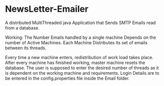 NewsLetter-Emailer
==================

A distributed MultiThreaded java Application that Sends SMTP Emails read from a database.


Working:
The Number Emails handled by a single machine Depends on the number of Active Machines.
Each Machine Distributes its set of emails between its threads.

Every time a new machine enters, redistribution of work load takes place.
After every machine has finished working, master machine resets the database.
The user is supposed to enter the desired number of threads as it is dependent on the working machine and requirements.
Login Details are to be entered in the config.properties file inside the Email folder.
